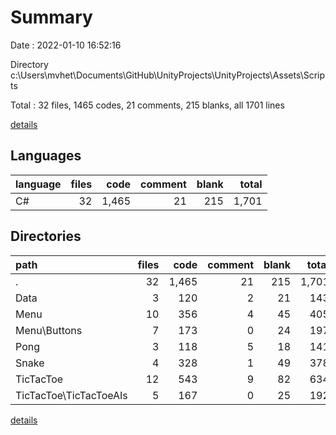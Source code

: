 # Summary

Date : 2022-01-10 16:52:16

Directory c:\Users\mvhet\Documents\GitHub\UnityProjects\UnityProjects\Assets\Scripts

Total : 32 files,  1465 codes, 21 comments, 215 blanks, all 1701 lines

[details](details.md)

## Languages
| language | files | code | comment | blank | total |
| :--- | ---: | ---: | ---: | ---: | ---: |
| C# | 32 | 1,465 | 21 | 215 | 1,701 |

## Directories
| path | files | code | comment | blank | total |
| :--- | ---: | ---: | ---: | ---: | ---: |
| . | 32 | 1,465 | 21 | 215 | 1,701 |
| Data | 3 | 120 | 2 | 21 | 143 |
| Menu | 10 | 356 | 4 | 45 | 405 |
| Menu\Buttons | 7 | 173 | 0 | 24 | 197 |
| Pong | 3 | 118 | 5 | 18 | 141 |
| Snake | 4 | 328 | 1 | 49 | 378 |
| TicTacToe | 12 | 543 | 9 | 82 | 634 |
| TicTacToe\TicTacToeAIs | 5 | 167 | 0 | 25 | 192 |

[details](details.md)